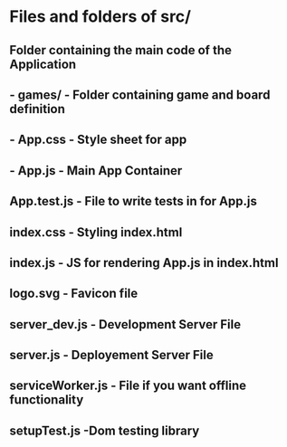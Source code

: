 # Files and folders of src/
## Folder containing the main code of the Application
## - games/ - Folder containing game and board definition
## - App.css - Style sheet for app
## - App.js - Main App Container
## App.test.js - File to write tests in for App.js
## index.css - Styling index.html
## index.js - JS for rendering App.js in index.html
## logo.svg - Favicon file
## server_dev.js - Development Server File
## server.js - Deployement Server File
## serviceWorker.js - File if you want offline functionality
## setupTest.js -Dom testing library